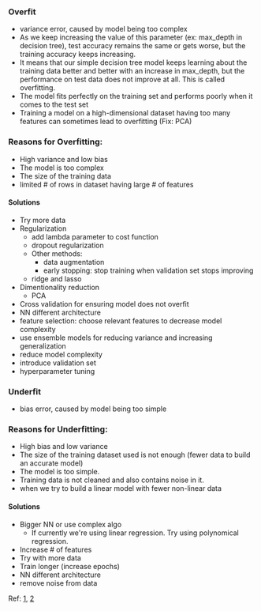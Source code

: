 ### Overfit
- variance error, caused by model being too complex
- As we keep increasing the value of this parameter (ex: max_depth in decision tree), test accuracy remains the
same or gets worse, but the training accuracy keeps increasing.
- It means that our simple decision tree model keeps learning about the training data better and better
with an increase in max_depth, but the performance on test data does not improve
at all. This is called overfitting.
- The model fits perfectly on the training set and performs poorly when it comes to
the test set
- Training a model on a high-dimensional dataset having too many features can sometimes lead to overfitting (Fix: PCA)

### Reasons for Overfitting:
- High variance and low bias 
- The model is too complex
- The size of the training data 
- limited # of rows in dataset having large # of features

#### Solutions
- Try more data
- Regularization
    - add lambda parameter to cost function
    - dropout regularization
    - Other methods:
        - data augmentation
        - early stopping: stop training when validation set stops improving
    - ridge and lasso
- Dimentionality reduction
    - PCA
- Cross validation for ensuring model does not overfit
- NN different architecture
- feature selection: choose relevant features to decrease model complexity
- use ensemble models for reducing variance and increasing generalization
- reduce model complexity
- introduce validation set
- hyperparameter tuning

### Underfit
- bias error, caused by model being too simple

### Reasons for Underfitting:

- High bias and low variance 
- The size of the training dataset used is not enough (fewer data to build an accurate model)
- The model is too simple.
- Training data is not cleaned and also contains noise in it.
- when we try to build a linear model with fewer non-linear data

#### Solutions
- Bigger NN or use complex algo
    - If currently we're using linear regression. Try using polynomical regression.
- Increase # of features
- Try with more data
- Train longer (increase epochs)
- NN different architecture
- remove noise from data

Ref: [1](https://www.geeksforgeeks.org/underfitting-and-overfitting-in-machine-learning/), [2](https://machinelearningmastery.com/learning-curves-for-diagnosing-machine-learning-model-performance/)